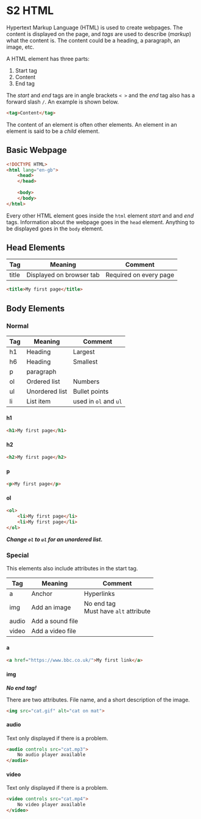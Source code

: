 # S2 HTML

Hypertext Markup Language (HTML) is used to create webpages.  The content is displayed on the page, and _tags_ are used to describe (_markup_) what the content is.  The content could be a heading, a paragraph, an image, etc.

A HTML element has three parts:

1. Start tag
2. Content
3. End tag

The _start_ and _end_ tags are in angle brackets `< >` and the _end_ tag also has a forward slash `/`.  An example is shown below.

``` html
<tag>Content</tag>
```

The content of an element is often other elements.  An element in an element is said to be a _child_ element.

## Basic Webpage

``` html
<!DOCTYPE HTML> 
<html lang="en-gb">
    <head>
    </head>
    
    <body>
    </body>
</html>
```

Every other HTML element goes inside the `html` element _start_ and and _end_ tags.  Information about the webpage goes in the `head` element.  Anything to be displayed goes in the `body` element.

## Head Elements

| Tag | Meaning | Comment |
| --- | ------- | ------- |
| title | Displayed on browser tab | Required on every page |

``` html
<title>My first page</title>
```

## Body Elements

### Normal

| Tag | Meaning | Comment |
| --- | ------- | ------- |
| h1 | Heading | Largest |
| h6 | Heading | Smallest |
| p | paragraph | |
| ol | Ordered list | Numbers |
| ul | Unordered list | Bullet points| 
| li | List item | used in `ol` and `ul` ||

#### h1

``` html
<h1>My first page</h1>
```

#### h2

``` html
<h2>My first page</h2>
```

#### p

``` html
<p>My first page</p>
```

#### ol

``` html
<ol>
    <li>My first page</li>
    <li>My first page</li>
</ol>
```

___Change `ol` to `ul` for an unordered list.___

### Special

This elements also include attributes in the start tag.

| Tag | Meaning | Comment |
| --- | ------- | ------- |
| a | Anchor | Hyperlinks |
| img | Add an image | No end tag<br>Must have `alt` attribute |
| audio | Add a sound file | |
| video | Add a video file | |

#### a

``` html
<a href="https://www.bbc.co.uk/">My first link</a>
```

#### img

___No end tag!___

There are two attributes.  File name, and a short description of the image.

``` html
<img src="cat.gif" alt="cat on mat">
```

#### audio

Text only displayed if there is a problem.

``` html
<audio controls src="cat.mp3">
    No audio player available
</audio>

```

#### video

Text only displayed if there is a problem.

``` html
<video controls src="cat.mp4">
    No video player available
</video>
```
